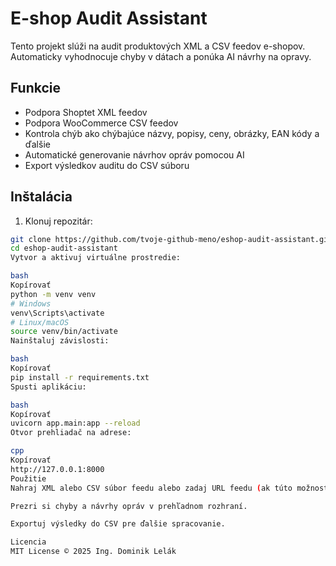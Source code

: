 # E-shop Audit Assistant

Tento projekt slúži na audit produktových XML a CSV feedov e-shopov.  
Automaticky vyhodnocuje chyby v dátach a ponúka AI návrhy na opravy.

## Funkcie

- Podpora Shoptet XML feedov  
- Podpora WooCommerce CSV feedov  
- Kontrola chýb ako chýbajúce názvy, popisy, ceny, obrázky, EAN kódy a ďalšie  
- Automatické generovanie návrhov opráv pomocou AI  
- Export výsledkov auditu do CSV súboru

## Inštalácia

1. Klonuj repozitár:

```bash
git clone https://github.com/tvoje-github-meno/eshop-audit-assistant.git
cd eshop-audit-assistant
Vytvor a aktivuj virtuálne prostredie:

bash
Kopírovať
python -m venv venv
# Windows
venv\Scripts\activate
# Linux/macOS
source venv/bin/activate
Nainštaluj závislosti:

bash
Kopírovať
pip install -r requirements.txt
Spusti aplikáciu:

bash
Kopírovať
uvicorn app.main:app --reload
Otvor prehliadač na adrese:

cpp
Kopírovať
http://127.0.0.1:8000
Použitie
Nahraj XML alebo CSV súbor feedu alebo zadaj URL feedu (ak túto možnosť ponecháš) a spusti audit.

Prezri si chyby a návrhy opráv v prehľadnom rozhraní.

Exportuj výsledky do CSV pre ďalšie spracovanie.

Licencia
MIT License © 2025 Ing. Dominik Lelák
